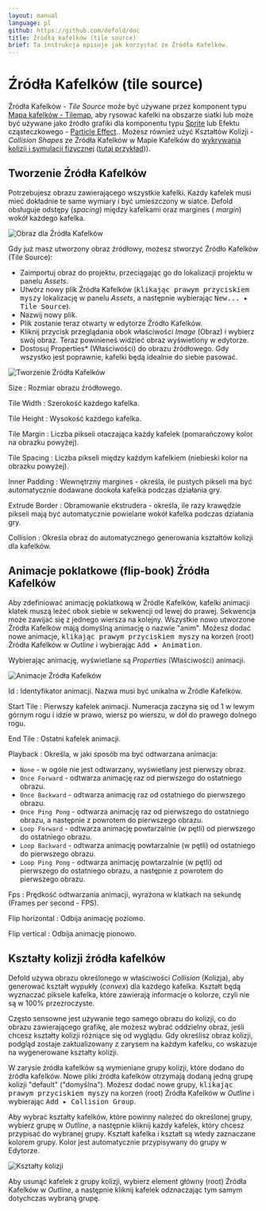 ```yaml
---
layout: manual
language: pl
github: https://github.com/defold/doc
title: Źródła kafelków (tile source)
brief: Ta instrukcja opisuje jak korzystać ze Źródła Kafelków.
---
```


# Źródła Kafelków (tile source)

Źródła Kafelków - *Tile Source* może być używane przez komponent typu [Mapa kafelków - Tilemap](/pl/manuals/tilemap), aby rysować kafelki na obszarze siatki lub może być używane jako źródło grafiki dla komponentu typu [Sprite](/pl/manuals/sprite) lub Efektu cząsteczkowego - [Particle Effect](/pl/manuals/particlefx).. Możesz również użyć Kształtów Kolizji - *Collision Shapes* ze Źródła Kafelków w Mapie Kafelków do [wykrywania kolizji i symulacji fizycznej](/pl/manuals/physics) ([tutaj przykład](/examples/tilemap/collisions/))).

## Tworzenie Źródła Kafelków

Potrzebujesz obrazu zawierającego wszystkie kafelki. Każdy kafelek musi mieć dokładnie te same wymiary i być umieszczony w siatce. Defold obsługuje odstępy (_spacing_) między kafelkami oraz margines ( _margin_) wokół każdego kafelka.

![Obraz dla Źródła Kafelków](/manuals/images/tilemap/small_map.png)

Gdy już masz utworzony obraz źródłowy, możesz stworzyć Źródło Kafelków (Tile Source):

- Zaimportuj obraz do projektu, przeciągając go do lokalizacji projektu w panelu *Assets*.
- Utwórz nowy plik Źródła Kafelków (<kbd>klikając prawym przyciskiem myszy</kbd> lokalizację w panelu *Assets*, a następnie wybierając <kbd>New... ▸ Tile Source</kbd>).
- Nazwij nowy plik.
- Plik zostanie teraz otwarty w edytorze Źródło Kafelków.
- Kliknij przycisk przeglądania obok właściwości *Image* (Obraz) i wybierz swój obraz. Teraz powinieneś widzieć obraz wyświetlony w edytorze.
- Dostosuj Properties* (Właściwości) do obrazu źródłowego. Gdy wszystko jest poprawnie, kafelki będą idealnie do siebie pasować.

![Tworzenie Źródła Kafelków](/manuals/images/tilemap/tilesource.png)

Size
: Rozmiar obrazu źródłowego.

Tile Width
: Szerokość każdego kafelka.

Tile Height
: Wysokość każdego kafelka.

Tile Margin
: Liczba pikseli otaczająca każdy kafelek (pomarańczowy kolor na obrazku powyżej).

Tile Spacing
: Liczba pikseli między każdym kafelkiem (niebieski kolor na obrazku powyżej).

Inner Padding
: Wewnętrzny margines - określa, ile pustych pikseli ma być automatycznie dodawane dookoła kafelka podczas działania gry.

Extrude Border
: Obramowanie ekstrudera - określa, ile razy krawędzie pikseli mają być automatycznie powielane wokół kafelka podczas działania gry.

Collision
: Określa obraz do automatycznego generowania kształtów kolizji dla kafelków.

## Animacje poklatkowe (flip-book) Źródła Kafelków

Aby zdefiniować animację poklatkową w Źródle Kafelków, kafelki animacji klatek muszą leżeć obok siebie w sekwencji od lewej do prawej. Sekwencja może zawijać się z jednego wiersza na kolejny. Wszystkie nowo utworzone Źródła Kafelków mają domyślną animację o nazwie "anim". Możesz dodać nowe animacje, <kbd>klikając prawym przyciskiem myszy</kbd> na korzeń (root) Źródła Kafelków w *Outline* i wybierając <kbd>Add ▸ Animation</kbd>.

Wybierając animację, wyświetlane są *Properties* (Właściwości) animacji.

![Animacje Źródła Kafelków](/manuals/images/tilemap/animation.png)

Id
: Identyfikator animacji. Nazwa musi być unikalna w Źródle Kafelków.

Start Tile
: Pierwszy kafelek animacji. Numeracja zaczyna się od 1 w lewym górnym rogu i idzie w prawo, wiersz po wierszu, w dół do prawego dolnego rogu.

End Tile
: Ostatni kafelek animacji.

Playback
: Określa, w jaki sposób ma być odtwarzana animacja:

  - `None` - w ogóle nie jest odtwarzany, wyświetlany jest pierwszy obraz.
  - `Once Forward` - odtwarza animację raz od pierwszego do ostatniego obrazu.
  - `Once Backward` - odtwarza animację raz od ostatniego do pierwszego obrazu.
  - `Once Ping Pong` - odtwarza animację raz od pierwszego do ostatniego obrazu, a następnie z powrotem do pierwszego obrazu.
  - `Loop Forward` - odtwarza animację powtarzalnie (w pętli) od pierwszego do ostatniego obrazu.
  - `Loop Backward` - odtwarza animację powtarzalnie (w pętli) od ostatniego do pierwszego obrazu.
  - `Loop Ping Pong` - odtwarza animację powtarzalnie (w pętli) od pierwszego do ostatniego obrazu, a następnie z powrotem do pierwszego obrazu.

Fps
: Prędkość odtwarzania animacji, wyrażona w klatkach na sekundę (Frames per second - FPS).

Flip horizontal
: Odbija animację poziomo.

Flip vertical
: Odbija animację pionowo.

## Kształty kolizji źródła kafelków

Defold używa obrazu określonego w właściwości *Collision* (Kolizja), aby generować kształt wypukły (_convex_) dla każdego kafelka. Kształt będą wyznaczać piksele kafelka, które zawierają informacje o kolorze, czyli nie są w 100% przezroczyste.

Często sensowne jest używanie tego samego obrazu do kolizji, co do obrazu zawierającego grafikę, ale możesz wybrać oddzielny obraz, jeśli chcesz kształty kolizji różniące się od wyglądu. Gdy określisz obraz kolizji, podgląd zostaje zaktualizowany z zarysem na każdym kafelku, co wskazuje na wygenerowane kształty kolizji.

W zarysie źródła kafelków są wymieniane grupy kolizji, które dodano do źródła kafelków. Nowe pliki źródła kafelków otrzymają dodaną jedną grupę kolizji "default" ("domyślna"). Możesz dodać nowe grupy, <kbd>klikając prawym przyciskiem myszy</kbd> na korzeń (root) Źródła Kafelków w *Outline* i wybierając <kbd>Add ▸ Collision Group</kbd>.

Aby wybrać kształty kafelków, które powinny należeć do określonej grupy, wybierz grupę w *Outline*, a następnie kliknij każdy kafelek, który chcesz przypisać do wybranej grupy. Kształt kafelka i kształt są wtedy zaznaczane kolorem grupy. Kolor jest automatycznie przypisywany do grupy w Edytorze.

![Kształty kolizji](/manuals/images/tilemap/collision.png)

Aby usunąć kafelek z grupy kolizji, wybierz element główny (root) Źródła Kafelków w *Outline*, a następnie kliknij kafelek odznaczając tym samym dotychczas wybraną grupę.
